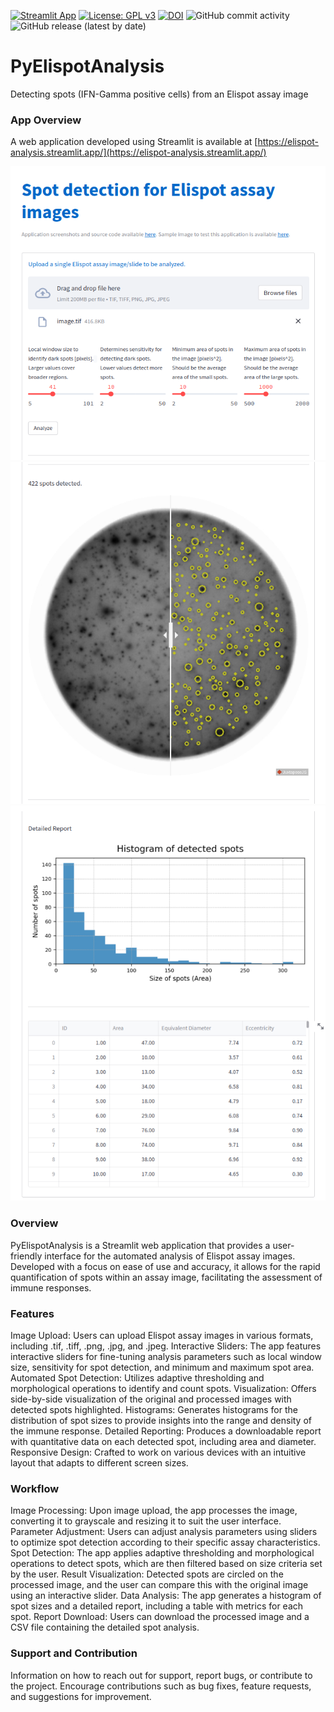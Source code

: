 [![Streamlit App](https://static.streamlit.io/badges/streamlit_badge_black_white.svg)](https://elispotanalysis.streamlit.app/)
[![License: GPL v3](https://img.shields.io/badge/License-GPLv3-blue.svg)](https://www.gnu.org/licenses/gpl-3.0)
[![DOI](https://zenodo.org/badge/700845163.svg)](https://zenodo.org/doi/10.5281/zenodo.10630699)
![GitHub commit activity](https://img.shields.io/github/commit-activity/m/ajinkya-kulkarni/PyElispotAnalysis)
![GitHub release (latest by date)](https://img.shields.io/github/v/release/ajinkya-kulkarni/PyElispotAnalysis)

# PyElispotAnalysis
Detecting spots (IFN-Gamma positive cells) from an Elispot assay image

### App Overview

A web application developed using Streamlit is available at [https://elispot-analysis.streamlit.app/](https://elispot-analysis.streamlit.app/)

![alt text](https://github.com/ajinkya-kulkarni/PyElispotAnalysis/blob/main/AppImage1.png)
![alt text](https://github.com/ajinkya-kulkarni/PyElispotAnalysis/blob/main/AppImage2.png)
![alt text](https://github.com/ajinkya-kulkarni/PyElispotAnalysis/blob/main/AppImage3.png)

### Overview
PyElispotAnalysis is a Streamlit web application that provides a user-friendly interface for the automated analysis of Elispot assay images. Developed with a focus on ease of use and accuracy, it allows for the rapid quantification of spots within an assay image, facilitating the assessment of immune responses.

### Features
Image Upload: Users can upload Elispot assay images in various formats, including .tif, .tiff, .png, .jpg, and .jpeg.
Interactive Sliders: The app features interactive sliders for fine-tuning analysis parameters such as local window size, sensitivity for spot detection, and minimum and maximum spot area.
Automated Spot Detection: Utilizes adaptive thresholding and morphological operations to identify and count spots.
Visualization: Offers side-by-side visualization of the original and processed images with detected spots highlighted.
Histograms: Generates histograms for the distribution of spot sizes to provide insights into the range and density of the immune response.
Detailed Reporting: Produces a downloadable report with quantitative data on each detected spot, including area and diameter.
Responsive Design: Crafted to work on various devices with an intuitive layout that adapts to different screen sizes.

### Workflow
Image Processing: Upon image upload, the app processes the image, converting it to grayscale and resizing it to suit the user interface.
Parameter Adjustment: Users can adjust analysis parameters using sliders to optimize spot detection according to their specific assay characteristics.
Spot Detection: The app applies adaptive thresholding and morphological operations to detect spots, which are then filtered based on size criteria set by the user.
Result Visualization: Detected spots are circled on the processed image, and the user can compare this with the original image using an interactive slider.
Data Analysis: The app generates a histogram of spot sizes and a detailed report, including a table with metrics for each spot.
Report Download: Users can download the processed image and a CSV file containing the detailed spot analysis.

### Support and Contribution
Information on how to reach out for support, report bugs, or contribute to the project. Encourage contributions such as bug fixes, feature requests, and suggestions for improvement.

